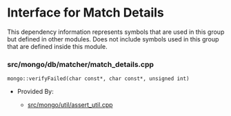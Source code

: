 
# Interface for Match Details
This dependency information represents symbols that are used in this group but defined in other modules.  Does not include symbols used in this group that are defined inside this module.

### src/mongo/db/matcher/match\_details.cpp

<div></div>

    mongo::verifyFailed(char const*, char const*, unsigned int)

- Provided By:

    - [src/mongo/util/assert\_util.cpp](../../../../utilities/utilities)
